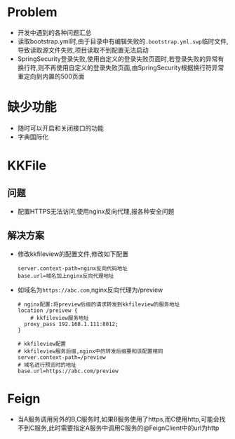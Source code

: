 # Problem



* 开发中遇到的各种问题汇总
* 读取bootstrap.yml时,由于目录中有编辑失败的`.bootstrap.yml.swp`临时文件,导致读取源文件失败,项目读取不到配置无法启动
* SpringSecurity登录失败,使用自定义的登录失败页面时,若登录失败的异常有换行符,则不再使用自定义的登录失败页面,由SpringSecurity根据换行符异常重定向到内置的500页面



# 缺少功能



* 随时可以开启和关闭接口的功能
* 字典国际化



# KKFile



## 问题



* 配置HTTPS无法访问,使用nginx反向代理,报各种安全问题



## 解决方案



* 修改kkfileview的配置文件,修改如下配置

  ```properties
  server.context-path=nginx反向代码地址
  base.url=域名加上nginx反向代理地址
  ```

* 如域名为`https://abc.com`,nginx反向代理为/preview

  ```nginx
  # nginx配置:将preview后缀的请求转发到kkfileview的服务地址
  location /preivew {
      # kkfileview服务地址
  	proxy_pass 192.168.1.111:8012;
  }
  ```

  ```properties
  # kkfileview配置
  # kkfileview服务后缀,nginx中的转发后缀要和该配置相同
  server.context-path=/preview
  # 域名进行预览时的地址
  base.url=https://abc.com/preview
  ```




# Feign



* 当A服务调用另外的B,C服务时,如果B服务使用了https,而C使用http,可能会找不到C服务,此时需要指定A服务中调用C服务的@FeignClient中的url为http



